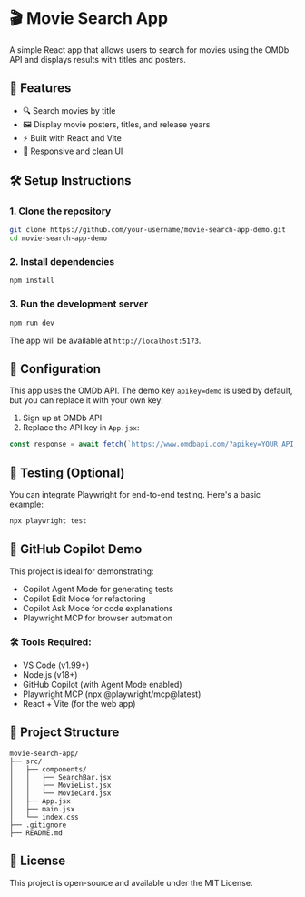 # 🎬 Movie Search App

A simple React app that allows users to search for movies using the OMDb API and displays results with titles and posters.

## 🚀 Features

- 🔍 Search movies by title
- 🖼️ Display movie posters, titles, and release years
- ⚡ Built with React and Vite
- 🎨 Responsive and clean UI

## 🛠️ Setup Instructions

### 1. Clone the repository

```bash
git clone https://github.com/your-username/movie-search-app-demo.git
cd movie-search-app-demo
```

### 2. Install dependencies

```bash
npm install
```

### 3. Run the development server

```bash
npm run dev
```

The app will be available at `http://localhost:5173`.

## 🔧 Configuration

This app uses the OMDb API. The demo key `apikey=demo` is used by default, but you can replace it with your own key:

1. Sign up at OMDb API  
2. Replace the API key in `App.jsx`:

```js
const response = await fetch(`https://www.omdbapi.com/?apikey=YOUR_API_KEY&s=${query}`);
```

## 🧪 Testing (Optional)

You can integrate Playwright for end-to-end testing. Here's a basic example:

```bash
npx playwright test
```

## 🤖 GitHub Copilot Demo

This project is ideal for demonstrating:
- Copilot Agent Mode for generating tests  
- Copilot Edit Mode for refactoring  
- Copilot Ask Mode for code explanations  
- Playwright MCP for browser automation

### 🛠️ Tools Required:
- VS Code (v1.99+)
- Node.js (v18+)
- GitHub Copilot (with Agent Mode enabled)
- Playwright MCP (npx @playwright/mcp@latest)
- React + Vite (for the web app)

## 📁 Project Structure

```
movie-search-app/
├── src/
│   ├── components/
│   │   ├── SearchBar.jsx
│   │   ├── MovieList.jsx
│   │   └── MovieCard.jsx
│   ├── App.jsx
│   ├── main.jsx
│   └── index.css
├── .gitignore
├── README.md
```

## 📄 License

This project is open-source and available under the MIT License.

